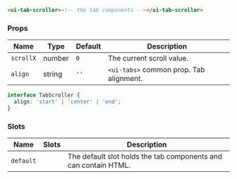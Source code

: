 ```html
<ui-tab-scroller><!-- the tab components --></ui-tab-scroller>
```

### Props

| Name      | Type   | Default | Description                             |
| --------- | ------ | ------- | --------------------------------------- |
| `scrollX` | number | `0`     | The current scroll value.               |
| `align`   | string | `''`    | `<ui-tabs>` common prop. Tab alignment. |

```ts
interface TabScroller {
  align: 'start' | 'center' | 'end';
}
```

### Slots

| Name      | Slots | Description                                                     |
| --------- | ----- | --------------------------------------------------------------- |
| `default` |       | The default slot holds the tab components and can contain HTML. |
